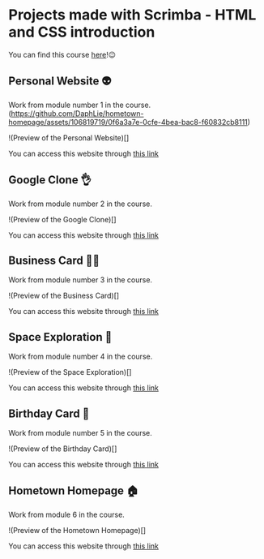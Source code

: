 # Projects made with Scrimba - HTML and CSS introduction

You can find this course [here](https://scrimba.com/learn/htmlandcss)!😉

## Personal Website 👽
Work from module number 1 in the course.(https://github.com/DaphLie/hometown-homepage/assets/106819719/0f6a3a7e-0cfe-4bea-bac8-f60832cb8111)


!(Preview of the Personal Website)[]

You can access this website through [this link](https://inquisitive-tartufo-cc4606.netlify.app)

## Google Clone 👌
Work from module number 2 in the course.

!(Preview of the Google Clone)[]

You can access this website through [this link](https://snazzy-alfajores-dc043e.netlify.app/)

## Business Card 🙋‍♀️
Work from module number 3 in the course.

!(Preview of the Business Card)[]

You can access this website through [this link](https://cheery-pie-d2a0c5.netlify.app/)

## Space Exploration 🚀
Work from module number 4 in the course.

!(Preview of the Space Exploration)[]

You can access this website through [this link](https://idyllic-hotteok-936a7a.netlify.app/)

## Birthday Card 🎂
Work from module number 5 in the course.

!(Preview of the Birthday Card)[]

You can access this website through [this link](https://silver-gecko-771529.netlify.app/)

## Hometown Homepage 🏠
Work from module 6 in the course.

!(Preview of the Hometown Homepage)[]

You can access this website through [this link](https://scintillating-seahorse-37a7c6.netlify.app/)
